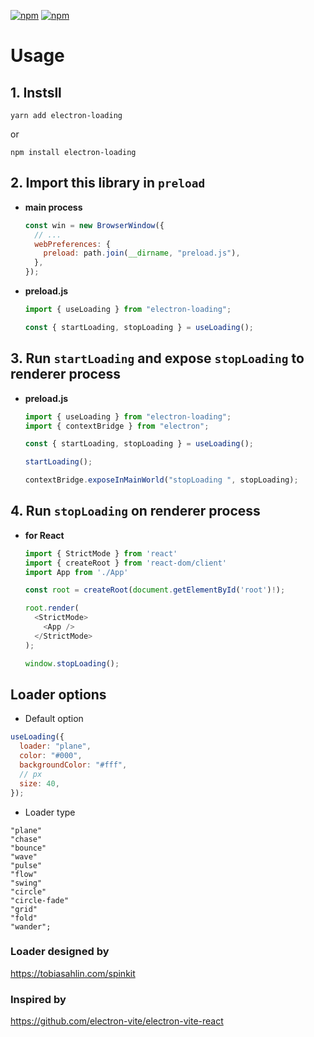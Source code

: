 [![npm](https://img.shields.io/npm/v/electron-loading)](https://www.npmjs.com/package/electron-loading)
[![npm](https://img.shields.io/npm/dm/electron-loading)](https://www.npmjs.com/package/electron-loading)

# Usage

## 1. Instsll

```
yarn add electron-loading
```

or

```
npm install electron-loading
```

## 2. Import this library in `preload`

- **main process**

  ```javascript
  const win = new BrowserWindow({
    // ...
    webPreferences: {
      preload: path.join(__dirname, "preload.js"),
    },
  });
  ```

- **preload.js**

  ```javascript
  import { useLoading } from "electron-loading";

  const { startLoading, stopLoading } = useLoading();
  ```

## 3. Run `startLoading` and expose `stopLoading` to renderer process

- **preload.js**

  ```javascript
  import { useLoading } from "electron-loading";
  import { contextBridge } from "electron";

  const { startLoading, stopLoading } = useLoading();

  startLoading();

  contextBridge.exposeInMainWorld("stopLoading ", stopLoading);
  ```

## 4. Run `stopLoading` on renderer process

- **for React**

  ```javascript
  import { StrictMode } from 'react'
  import { createRoot } from 'react-dom/client'
  import App from './App'

  const root = createRoot(document.getElementById('root')!);

  root.render(
    <StrictMode>
      <App />
    </StrictMode>
  );

  window.stopLoading();
  ```

## Loader options

- Default option

```javascript
useLoading({
  loader: "plane",
  color: "#000",
  backgroundColor: "#fff",
  // px
  size: 40,
});
```

- Loader type

```
"plane"
"chase"
"bounce"
"wave"
"pulse"
"flow"
"swing"
"circle"
"circle-fade"
"grid"
"fold"
"wander";
```

### Loader designed by

https://tobiasahlin.com/spinkit

### Inspired by

https://github.com/electron-vite/electron-vite-react
